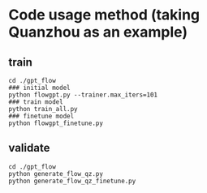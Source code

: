 # Code usage method (taking Quanzhou as an example)

## train
```
cd ./gpt_flow
### initial model
python flowgpt.py --trainer.max_iters=101
### train model
python train_all.py
### finetune model
python flowgpt_finetune.py
```

## validate
```
cd ./gpt_flow
python generate_flow_qz.py
python generate_flow_qz_finetune.py
```
